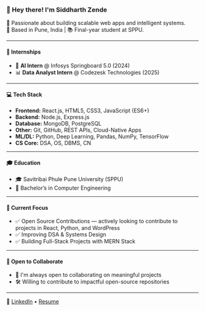 ### 👋 Hey there! I'm Siddharth Zende

🚀 Passionate about building scalable web apps and intelligent systems.  
📍 Based in Pune, India | 📚 Final-year student at SPPU.

---

#### 💼 Internships
- 🧠 **AI Intern** @ Infosys Springboard 5.0 (2024)
- 📊 **Data Analyst Intern** @ Codezesk Technologies (2025)

---

#### 💻 Tech Stack
- **Frontend:** React.js, HTML5, CSS3, JavaScript (ES6+)
- **Backend:** Node.js, Express.js
- **Database:** MongoDB, PostgreSQL
- **Other:** Git, GitHub, REST APIs, Cloud-Native Apps
- **ML/DL:** Python, Deep Learning, Pandas, NumPy, TensorFlow
- **CS Core:** DSA, OS, DBMS, CN

---

#### 🎓 Education
- 🎓 Savitribai Phule Pune University (SPPU)  
- 🏫 Bachelor’s in Computer Engineering

---

#### 📌 Current Focus
- ✅ Open Source Contributions — actively looking to contribute to projects in React, Python, and WordPress
- ✅ Improving DSA & Systems Design
- ✅ Building Full-Stack Projects with MERN Stack

---

#### 🌱 Open to Collaborate
- 🤝 I'm always open to collaborating on meaningful projects
- 🛠️ Willing to contribute to impactful open-source repositories

---

🔗 [LinkedIn](https://www.linkedin.com/in/siddharth-zende-8230a8259/) • [Resume]([https://YOUR-RESUME-LINK.pdf](https://drive.google.com/file/d/17mxQua50K0WmZeVIBqc3Fo-2RyzgVR8H/view?usp=drive_link))
